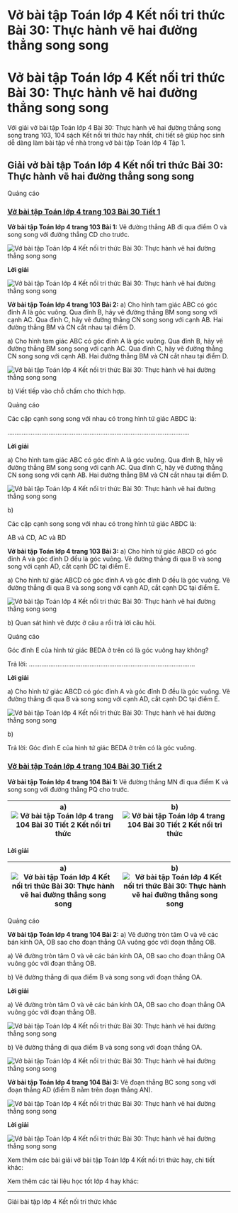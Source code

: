 # Vở bài tập Toán lớp 4 Kết nối tri thức Bài 30: Thực hành vẽ hai đường thẳng song song

# Vở bài tập Toán lớp 4 Kết nối tri thức Bài 30: Thực hành vẽ hai đường thẳng song song

Với giải vở bài tập Toán lớp 4 Bài 30: Thực hành vẽ hai đường thẳng song song trang 103, 104 sách Kết nối tri thức hay nhất, chi tiết sẽ giúp học sinh dễ dàng làm bài tập về nhà trong vở bài tập Toán lớp 4 Tập 1.

## Giải vở bài tập Toán lớp 4 Kết nối tri thức Bài 30: Thực hành vẽ hai đường thẳng song song

Quảng cáo

### [**Vở bài tập Toán lớp 4 trang 103 Bài 30 Tiết 1**](https://vietjack.com/vbt-toan-4-kn/bai-30-tiet-1-trang-103-tap-1.jsp)

**Vở bài tập Toán lớp 4 trang 103 Bài 1:** Vẽ đường thẳng AB đi qua điểm O và song song với đường thẳng CD cho trước.

![Vở bài tập Toán lớp 4 Kết nối tri thức Bài 30: Thực hành vẽ hai đường thẳng song song](https://vietjack.com/vbt-toan-4-kn/images/bai-30-thuc-hanh-ve-hai-duong-thang-song-song-189121.PNG)

**Lời giải**

![Vở bài tập Toán lớp 4 Kết nối tri thức Bài 30: Thực hành vẽ hai đường thẳng song song](https://vietjack.com/vbt-toan-4-kn/images/bai-30-thuc-hanh-ve-hai-duong-thang-song-song-189122.PNG)

**Vở bài tập Toán lớp 4 trang 103 Bài 2:** a) Cho hình tam giác ABC có góc đỉnh A là góc vuông. Qua đỉnh B, hãy vẽ đường thẳng BM song song với cạnh AC. Qua đỉnh C, hãy vẽ đường thẳng CN song song với cạnh AB. Hai đường thẳng BM và CN cắt nhau tại điểm D.

a) Cho hình tam giác ABC có góc đỉnh A là góc vuông. Qua đỉnh B, hãy vẽ đường thẳng BM song song với cạnh AC. Qua đỉnh C, hãy vẽ đường thẳng CN song song với cạnh AB. Hai đường thẳng BM và CN cắt nhau tại điểm D.

![Vở bài tập Toán lớp 4 Kết nối tri thức Bài 30: Thực hành vẽ hai đường thẳng song song](https://vietjack.com/vbt-toan-4-kn/images/bai-30-thuc-hanh-ve-hai-duong-thang-song-song-189123.PNG)

b) Viết tiếp vào chỗ chấm cho thích hợp. 

Quảng cáo

Các cặp cạnh song song với nhau có trong hình tứ giác ABDC là:

…………………………………………………………………………………………

**Lời giải**

a) Cho hình tam giác ABC có góc đỉnh A là góc vuông. Qua đỉnh B, hãy vẽ đường thẳng BM song song với cạnh AC. Qua đỉnh C, hãy vẽ đường thẳng CN song song với cạnh AB. Hai đường thẳng BM và CN cắt nhau tại điểm D.

![Vở bài tập Toán lớp 4 Kết nối tri thức Bài 30: Thực hành vẽ hai đường thẳng song song](https://vietjack.com/vbt-toan-4-kn/images/bai-30-thuc-hanh-ve-hai-duong-thang-song-song-189124.PNG)

b) 

Các cặp cạnh song song với nhau có trong hình tứ giác ABDC là:

AB và CD, AC và BD

**Vở bài tập Toán lớp 4 trang 103 Bài 3:** a) Cho hình tứ giác ABCD có góc đỉnh A và góc đỉnh D đều là góc vuông. Vẽ đường thẳng đi qua B và song song với cạnh AD, cắt cạnh DC tại điểm E.

a) Cho hình tứ giác ABCD có góc đỉnh A và góc đỉnh D đều là góc vuông. Vẽ đường thẳng đi qua B và song song với cạnh AD, cắt cạnh DC tại điểm E.

![Vở bài tập Toán lớp 4 Kết nối tri thức Bài 30: Thực hành vẽ hai đường thẳng song song](https://vietjack.com/vbt-toan-4-kn/images/bai-30-thuc-hanh-ve-hai-duong-thang-song-song-189125.PNG)

b) Quan sát hình vẽ được ở câu a rồi trả lời câu hỏi.

Quảng cáo

Góc đỉnh E của hình tứ giác BEDA ở trên có là góc vuông hay không?

Trả lời: …………………………………………………………………………………

**Lời giải**

a) Cho hình tứ giác ABCD có góc đỉnh A và góc đỉnh D đều là góc vuông. Vẽ đường thẳng đi qua B và song song với cạnh AD, cắt cạnh DC tại điểm E.

![Vở bài tập Toán lớp 4 Kết nối tri thức Bài 30: Thực hành vẽ hai đường thẳng song song](https://vietjack.com/vbt-toan-4-kn/images/bai-30-thuc-hanh-ve-hai-duong-thang-song-song-189126.PNG)

b) 

Trả lời: Góc đỉnh E của hình tứ giác BEDA ở trên có là góc vuông.

### [**Vở bài tập Toán lớp 4 trang 104 Bài 30 Tiết 2**](https://vietjack.com/vbt-toan-4-kn/bai-30-tiet-2-trang-104-tap-1.jsp)

**Vở bài tập Toán lớp 4 trang 104 Bài 1:** Vẽ đường thẳng MN đi qua điểm K và song song với đường thẳng PQ cho trước.

a) ![Vở bài tập Toán lớp 4 trang 104 Bài 30 Tiết 2 Kết nối tri thức](https://vietjack.com/vbt-toan-4-kn/images/bai-30-thuc-hanh-ve-hai-duong-thang-song-song-189127.PNG) |  b) ![Vở bài tập Toán lớp 4 trang 104 Bài 30 Tiết 2 Kết nối tri thức](https://vietjack.com/vbt-toan-4-kn/images/bai-30-thuc-hanh-ve-hai-duong-thang-song-song-189128.PNG)  
---|---  
  
**Lời giải**

a) ![Vở bài tập Toán lớp 4 Kết nối tri thức Bài 30: Thực hành vẽ hai đường thẳng song song](https://vietjack.com/vbt-toan-4-kn/images/bai-30-thuc-hanh-ve-hai-duong-thang-song-song-189129.PNG) |  b) ![Vở bài tập Toán lớp 4 Kết nối tri thức Bài 30: Thực hành vẽ hai đường thẳng song song](https://vietjack.com/vbt-toan-4-kn/images/bai-30-thuc-hanh-ve-hai-duong-thang-song-song-189130.PNG)  
---|---  
  
Quảng cáo

**Vở bài tập Toán lớp 4 trang 104 Bài 2:** a) Vẽ đường tròn tâm O và vẽ các bán kính OA, OB sao cho đoạn thẳng OA vuông góc với đoạn thẳng OB.

a) Vẽ đường tròn tâm O và vẽ các bán kính OA, OB sao cho đoạn thẳng OA vuông góc với đoạn thẳng OB.

b) Vẽ đường thẳng đi qua điểm B và song song với đoạn thẳng OA.

**Lời giải**

a) Vẽ đường tròn tâm O và vẽ các bán kính OA, OB sao cho đoạn thẳng OA vuông góc với đoạn thẳng OB.

![Vở bài tập Toán lớp 4 Kết nối tri thức Bài 30: Thực hành vẽ hai đường thẳng song song](https://vietjack.com/vbt-toan-4-kn/images/bai-30-thuc-hanh-ve-hai-duong-thang-song-song-189131.PNG)

b) Vẽ đường thẳng đi qua điểm B và song song với đoạn thẳng OA.

![Vở bài tập Toán lớp 4 Kết nối tri thức Bài 30: Thực hành vẽ hai đường thẳng song song](https://vietjack.com/vbt-toan-4-kn/images/bai-30-thuc-hanh-ve-hai-duong-thang-song-song-189132.PNG)

**Vở bài tập Toán lớp 4 trang 104 Bài 3:** Vẽ đoạn thẳng BC song song với đoạn thẳng AD (điểm B nằm trên đoạn thẳng AN).

![Vở bài tập Toán lớp 4 Kết nối tri thức Bài 30: Thực hành vẽ hai đường thẳng song song](https://vietjack.com/vbt-toan-4-kn/images/bai-30-thuc-hanh-ve-hai-duong-thang-song-song-189133.PNG)

**Lời giải**

![Vở bài tập Toán lớp 4 Kết nối tri thức Bài 30: Thực hành vẽ hai đường thẳng song song](https://vietjack.com/vbt-toan-4-kn/images/bai-30-thuc-hanh-ve-hai-duong-thang-song-song-189134.PNG)

Xem thêm các bài giải vở bài tập Toán lớp 4 Kết nối tri thức hay, chi tiết khác:

Xem thêm các tài liệu học tốt lớp 4 hay khác:

* * *

Giải bài tập lớp 4 Kết nối tri thức khác
